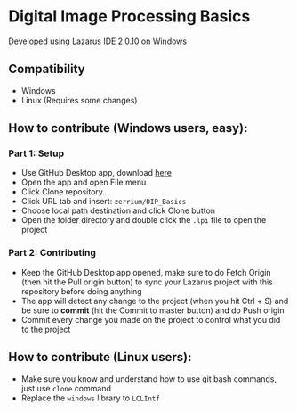 # Digital Image Processing Basics
Developed using Lazarus IDE 2.0.10 on Windows

## Compatibility
* Windows
* Linux (Requires some changes)

## How to contribute (Windows users, easy):
### Part 1: Setup
* Use GitHub Desktop app, download [here](https://desktop.github.com/)
* Open the app and open File menu
* Click Clone repository...
* Click URL tab and insert: ```zerrium/DIP_Basics```
* Choose local path destination and click Clone button
* Open the folder directory and double click the ```.lpi``` file to open the project
### Part 2: Contributing
* Keep the GitHub Desktop app opened, make sure to do Fetch Origin (then hit the Pull origin button) to sync your Lazarus project with this repository before doing anything
* The app will detect any change to the project (when you hit Ctrl + S) and be sure to <b>commit</b> (hit the Commit to master button) and do Push origin
* Commit every change you made on the project to control what you did to the project

## How to contribute (Linux users):
* Make sure you know and understand how to use git bash commands, just use ```clone``` command
* Replace the ```windows``` library to ```LCLIntf```
